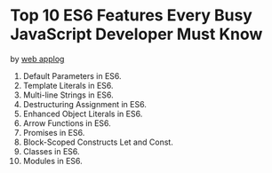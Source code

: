 # Top 10 ES6 Features Every Busy JavaScript Developer Must Know
by [web applog](http://webapplog.com/es6/)

1. Default Parameters in ES6.
2. Template Literals in ES6.
3. Multi-line Strings in ES6.
4. Destructuring Assignment in ES6.
5. Enhanced Object Literals in ES6.
6. Arrow Functions in ES6.
7. Promises in ES6.
8. Block-Scoped Constructs Let and Const.
9. Classes in ES6.
10. Modules in ES6.
